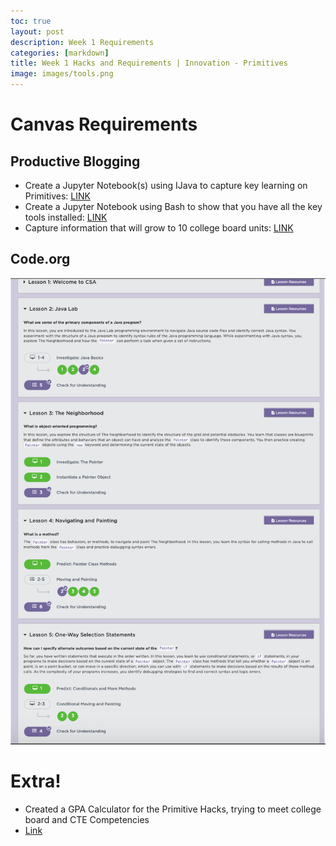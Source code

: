 ```yaml
---
toc: true
layout: post
description: Week 1 Requirements
categories: [markdown]
title: Week 1 Hacks and Requirements | Innovation - Primitives
image: images/tools.png
---
```

# Canvas Requirements

## Productive Blogging
- Create a Jupyter Notebook(s) using IJava to capture key learning on Primitives: [LINK](https://akhilnandhakumar.github.io/CSA/jupyter/2022/08/25/primitives.html)
- Create a Jupyter Notebook using Bash to show that you have all the key tools installed: [LINK](https://akhilnandhakumar.github.io/CSA/jupyter/2022/08/25/installation-checks.html)
- Capture information that will grow to 10 college board units: [LINK](https://akhilnandhakumar.github.io/CSA/notes/)

## Code.org
![](https://github.com/AkhilNandhakumar/CSA/blob/master/images/Screen%20Shot%202022-08-28%20at%2012.22.40%20PM.png?raw=true "Code.org up to lesson 5 in OOP unit")

# Extra!
- Created a GPA Calculator for the Primitive Hacks, trying to meet college board and CTE Competencies
- [Link](https://akhilnandhakumar.github.io/CSA/jupyter/2022/08/25/primitives.html#Demonstrating-Primitive-Knowledge)




